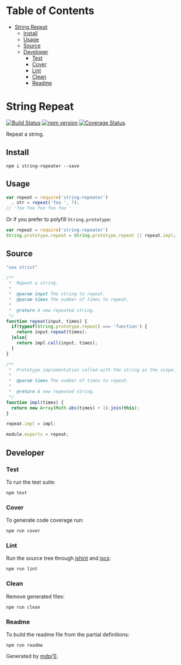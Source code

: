 Table of Contents
=================

* [String Repeat](#string-repeat)
  * [Install](#install)
  * [Usage](#usage)
  * [Source](#source)
  * [Developer](#developer)
    * [Test](#test)
    * [Cover](#cover)
    * [Lint](#lint)
    * [Clean](#clean)
    * [Readme](#readme)

String Repeat
=============

[<img src="https://travis-ci.org/tmpfs/string-repeater.svg?v=1" alt="Build Status">](https://travis-ci.org/tmpfs/string-repeater)
[<img src="http://img.shields.io/npm/v/string-repeater.svg?v=1" alt="npm version">](https://npmjs.org/package/string-repeater)
[<img src="https://coveralls.io/repos/tmpfs/string-repeater/badge.svg?branch=master&service=github&v=2" alt="Coverage Status">](https://coveralls.io/github/tmpfs/string-repeater?branch=master).

Repeat a string.

## Install

```
npm i string-repeater --save
```

## Usage

```javascript
var repeat = require('string-repeater')
  , str = repeat('foo ', 7);
// 'foo foo foo foo foo '
```

Or if you prefer to polyfill `String.prototype`:

```javascript
var repeat = require('string-repeater')
String.prototype.repeat = String.prototype.repeat || repeat.impl;
```

## Source

```javascript
"use strict"

/**
 *  Repeat a string.
 *
 *  @param input The string to repeat.
 *  @param times The number of times to repeat.
 *
 *  @return A new repeated string.
 */
function repeat(input, times) {
  if(typeof(String.prototype.repeat) === 'function') {
    return input.repeat(times);
  }else{
    return impl.call(input, times);
  }
}

/**
 *  Prototype implementation called with the string as the scope.
 *
 *  @param times The number of times to repeat.
 *
 *  @return A new repeated string.
 */
function impl(times) {
  return new Array(Math.abs(times) + 1).join(this);
}

repeat.impl = impl;

module.exports = repeat;
```

## Developer

### Test

To run the test suite:

```
npm test
```

### Cover

To generate code coverage run:

```
npm run cover
```

### Lint

Run the source tree through [jshint](http://jshint.com) and [jscs](http://jscs.info):

```
npm run lint
```

### Clean

Remove generated files:

```
npm run clean
```

### Readme

To build the readme file from the partial definitions:

```
npm run readme
```

Generated by [mdp(1)](https://github.com/tmpfs/mdp).

[jshint]: http://jshint.com
[jscs]: http://jscs.info
